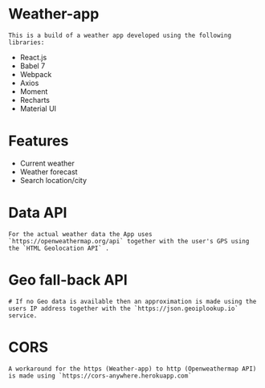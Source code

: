 # Weather-app

```
This is a build of a weather app developed using the following libraries:
```
- React.js
- Babel 7
- Webpack
- Axios
- Moment
- Recharts
- Material UI

# Features
- Current weather 
- Weather forecast
- Search location/city

# Data API
```
For the actual weather data the App uses `https://openweathermap.org/api` together with the user's GPS using the `HTML Geolocation API` .
```
# Geo fall-back API
```
# If no Geo data is available then an approximation is made using the users IP address together with the `https://json.geoiplookup.io` service.
```
# CORS
```
A workaround for the https (Weather-app) to http (Openweathermap API) is made using `https://cors-anywhere.herokuapp.com`
```
